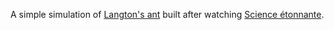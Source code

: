 A simple simulation of [Langton's ant](https://en.wikipedia.org/wiki/Langton's_ant) built after watching [Science étonnante](https://www.youtube.com/watch?v=qZRYGxF6D3w).
